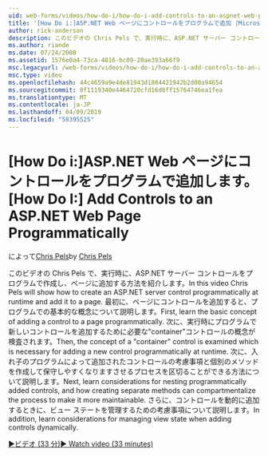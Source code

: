 ```yaml
---
uid: web-forms/videos/how-do-i/how-do-i-add-controls-to-an-aspnet-web-page-programmatically
title: '[How Do i:]ASP.NET Web ページにコントロールをプログラムで追加 |Microsoft Docs'
author: rick-anderson
description: このビデオの Chris Pels で、実行時に、ASP.NET サーバー コントロールをプログラムで作成し、ページに追加する方法を紹介します。 まず、o を基本的な概念を学習します.
ms.author: riande
ms.date: 07/24/2008
ms.assetid: 1576e0a4-73ca-4816-bc09-20ae393a66f9
msc.legacyurl: /web-forms/videos/how-do-i/how-do-i-add-controls-to-an-aspnet-web-page-programmatically
msc.type: video
ms.openlocfilehash: 44c4659a9e4de81943d1804421942b2d00a94654
ms.sourcegitcommit: 0f1119340e4464720cfd16d0ff15764746ea1fea
ms.translationtype: MT
ms.contentlocale: ja-JP
ms.lasthandoff: 04/09/2019
ms.locfileid: "59395525"
---
```

# <a name="how-do-i-add-controls-to-an-aspnet-web-page-programmatically"></a><span data-ttu-id="770a6-104">[How Do i:]ASP.NET Web ページにコントロールをプログラムで追加します。</span><span class="sxs-lookup"><span data-stu-id="770a6-104">[How Do I:] Add Controls to an ASP.NET Web Page Programmatically</span></span>

<span data-ttu-id="770a6-105">によって[Chris Pels](https://twitter.com/chrispels)</span><span class="sxs-lookup"><span data-stu-id="770a6-105">by [Chris Pels](https://twitter.com/chrispels)</span></span>

<span data-ttu-id="770a6-106">このビデオの Chris Pels で、実行時に、ASP.NET サーバー コントロールをプログラムで作成し、ページに追加する方法を紹介します。</span><span class="sxs-lookup"><span data-stu-id="770a6-106">In this video Chris Pels will show how to create an ASP.NET server control programmatically at runtime and add it to a page.</span></span> <span data-ttu-id="770a6-107">最初に、ページにコントロールを追加すると、プログラムでの基本的な概念について説明します。</span><span class="sxs-lookup"><span data-stu-id="770a6-107">First, learn the basic concept of adding a control to a page programmatically.</span></span> <span data-ttu-id="770a6-108">次に、実行時にプログラムで新しいコントロールを追加するために必要な"container"コントロールの概念が検査されます。</span><span class="sxs-lookup"><span data-stu-id="770a6-108">Then, the concept of a "container" control is examined which is necessary for adding a new control programmatically at runtime.</span></span> <span data-ttu-id="770a6-109">次に、入れ子のプログラムによって追加されたコントロールの考慮事項と個別のメソッドを作成して保守しやすくなりますさせるプロセスを区切ることができる方法について説明します。</span><span class="sxs-lookup"><span data-stu-id="770a6-109">Next, learn considerations for nesting programmatically added controls, and how creating separate methods can compartmentalize the process to make it more maintainable.</span></span> <span data-ttu-id="770a6-110">さらに、コントロールを動的に追加するときに、ビュー ステートを管理するための考慮事項について説明します。</span><span class="sxs-lookup"><span data-stu-id="770a6-110">In addition, learn considerations for managing view state when adding controls dynamically.</span></span>

[<span data-ttu-id="770a6-111">&#9654;ビデオ (33 分)</span><span class="sxs-lookup"><span data-stu-id="770a6-111">&#9654; Watch video (33 minutes)</span></span>](https://channel9.msdn.com/Blogs/ASP-NET-Site-Videos/how-do-i-add-controls-to-an-aspnet-web-page-programmatically)

